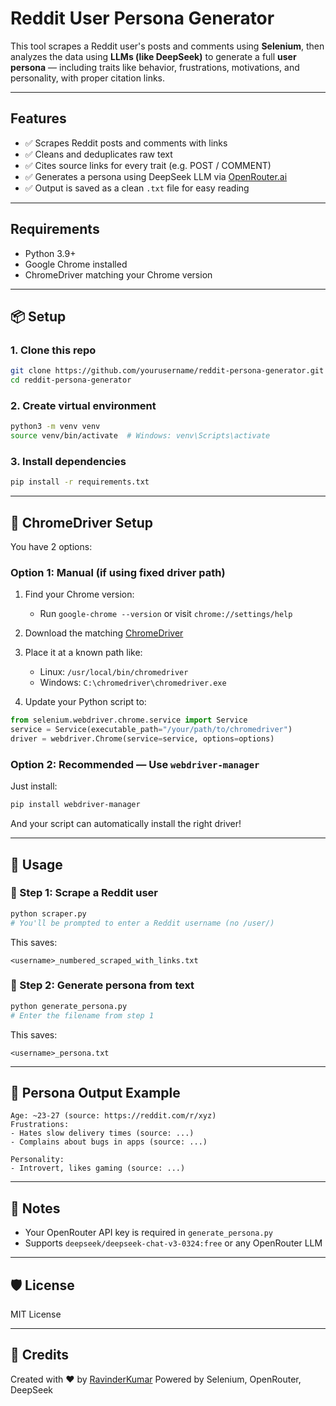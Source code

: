 # Reddit User Persona Generator

This tool scrapes a Reddit user's posts and comments using **Selenium**, then analyzes the data using **LLMs (like DeepSeek)** to generate a full **user persona** — including traits like behavior, frustrations, motivations, and personality, with proper citation links.

---

##  Features

- ✅ Scrapes Reddit posts and comments with links
- ✅ Cleans and deduplicates raw text
- ✅ Cites source links for every trait (e.g. POST / COMMENT)
- ✅ Generates a persona using DeepSeek LLM via [OpenRouter.ai](https://openrouter.ai/)
- ✅ Output is saved as a clean `.txt` file for easy reading

---

## Requirements

- Python 3.9+
- Google Chrome installed
- ChromeDriver matching your Chrome version

---

## 📦 Setup

### 1. Clone this repo

```bash
git clone https://github.com/yourusername/reddit-persona-generator.git
cd reddit-persona-generator
````

### 2. Create virtual environment

```bash
python3 -m venv venv
source venv/bin/activate  # Windows: venv\Scripts\activate
```

### 3. Install dependencies

```bash
pip install -r requirements.txt
```

---

## 🔧 ChromeDriver Setup

You have 2 options:

### Option 1: Manual (if using fixed driver path)

1. Find your Chrome version:

   * Run `google-chrome --version` or visit `chrome://settings/help`
2. Download the matching [ChromeDriver](https://chromedriver.chromium.org/downloads)
3. Place it at a known path like:

   * Linux: `/usr/local/bin/chromedriver`
   * Windows: `C:\chromedriver\chromedriver.exe`
4. Update your Python script to:

```python
from selenium.webdriver.chrome.service import Service
service = Service(executable_path="/your/path/to/chromedriver")
driver = webdriver.Chrome(service=service, options=options)
```

### Option 2: Recommended — Use `webdriver-manager`

Just install:

```bash
pip install webdriver-manager
```

And your script can automatically install the right driver!

---

## 🧪 Usage

### 🔹 Step 1: Scrape a Reddit user

```bash
python scraper.py
# You'll be prompted to enter a Reddit username (no /user/)
```

This saves:

```
<username>_numbered_scraped_with_links.txt
```

### 🔸 Step 2: Generate persona from text

```bash
python generate_persona.py
# Enter the filename from step 1
```

This saves:

```
<username>_persona.txt
```

---

## 🧠 Persona Output Example

```
Age: ~23-27 (source: https://reddit.com/r/xyz)
Frustrations:
- Hates slow delivery times (source: ...)
- Complains about bugs in apps (source: ...)

Personality:
- Introvert, likes gaming (source: ...)
```

---

## 📌 Notes

* Your OpenRouter API key is required in `generate_persona.py`
* Supports `deepseek/deepseek-chat-v3-0324:free` or any OpenRouter LLM

---

## 🛡️ License

MIT License

---

## 🙌 Credits

Created with ❤️ by [RavinderKumar](https://github.com/akatsuki-uchiha-itachi)
Powered by Selenium, OpenRouter, DeepSeek
